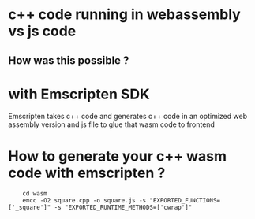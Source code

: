 # c++ code running in webassembly vs js code

## How was this possible ?

# with Emscripten SDK

Emscripten takes c++ code and generates c++ code in an optimized web assembly version and js file to glue that
wasm code to frontend

# How to generate your c++ wasm code with emscripten ?

```
    cd wasm
    emcc -O2 square.cpp -o square.js -s "EXPORTED_FUNCTIONS=['_square']" -s "EXPORTED_RUNTIME_METHODS=['cwrap']"
```
